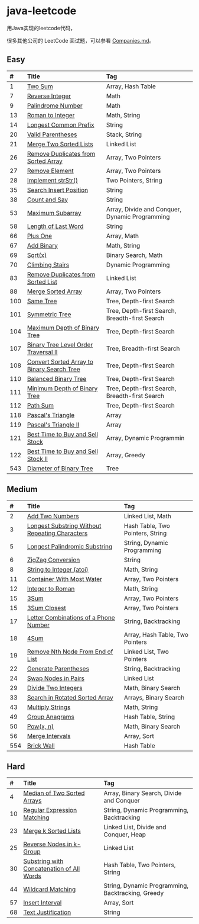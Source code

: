 # java-leetcode

用Java实现的leetcode代码，


很多其他公司的 LeetCode 面试题，可以参看 [Companies.md][companies]。  


## Easy

| #    | Title                                    | Tag                                      |
| :--- | :--------------------------------------- | :--------------------------------------- |
| 1    | [Two Sum][001]                           | Array, Hash Table                        |
| 7    | [Reverse Integer][007]                   | Math                                     |
| 9    | [Palindrome Number][009]                 | Math                                     |
| 13   | [Roman to Integer][013]                  | Math, String                             |
| 14   | [Longest Common Prefix][014]             | String                                   |
| 20   | [Valid Parentheses][020]                 | Stack, String                            |
| 21   | [Merge Two Sorted Lists][021]            | Linked List                              |
| 26   | [Remove Duplicates from Sorted Array][026] | Array, Two Pointers                      |
| 27   | [Remove Element][027]                    | Array, Two Pointers                      |
| 28   | [Implement strStr()][028]                | Two Pointers, String                     |
| 35   | [Search Insert Position][035]            | String                                   |
| 38   | [Count and Say][038]                     | String                                   |
| 53   | [Maximum Subarray][053]                  | Array, Divide and Conquer, Dynamic Programming |
| 58   | [Length of Last Word][058]               | String                                   |
| 66   | [Plus One][066]                          | Array, Math                              |
| 67   | [Add Binary][067]                        | Math, String                             |
| 69   | [Sqrt(x)][069]                           | Binary Search, Math                      |
| 70   | [Climbing Stairs][070]                   | Dynamic Programming                      |
| 83   | [Remove Duplicates from Sorted List][083] | Linked List                              |
| 88   | [Merge Sorted Array][088]                | Array, Two Pointers                      |
| 100  | [Same Tree][100]                         | Tree, Depth-first Search                 |
| 101  | [Symmetric Tree][101]                    | Tree, Depth-first Search, Breadth-first Search |
| 104  | [Maximum Depth of Binary Tree][104]      | Tree, Depth-first Search                 |
| 107  | [Binary Tree Level Order Traversal II][107] | Tree, Breadth-first Search               |
| 108  | [Convert Sorted Array to Binary Search Tree][108] | Tree, Depth-first Search                 |
| 110  | [Balanced Binary Tree][110]              | Tree, Depth-first Search                 |
| 111  | [Minimum Depth of Binary Tree][111]      | Tree, Depth-first Search, Breadth-first Search |
| 112  | [Path Sum][112]                          | Tree, Depth-first Search                 |
| 118  | [Pascal's Triangle][118]                 | Array                                    |
| 119  | [Pascal's Triangle II][119]              | Array                                    |
| 121  | [Best Time to Buy and Sell Stock][121]   | Array, Dynamic Programmin                |
| 122  | [Best Time to Buy and Sell Stock II][122] | Array, Greedy                            |
| 543  | [Diameter of Binary Tree][543]           | Tree                                     |


## Medium

| #    | Title                                    | Tag                              |
| :--- | :--------------------------------------- | :------------------------------- |
| 2    | [Add Two Numbers][002]                   | Linked List, Math                |
| 3    | [Longest Substring Without Repeating Characters][003] | Hash Table, Two Pointers, String |
| 5    | [Longest Palindromic Substring][005]     | String, Dynamic Programming      |
| 6    | [ZigZag Conversion][006]                 | String                           |
| 8    | [String to Integer (atoi)][008]          | Math, String                     |
| 11   | [Container With Most Water][011]         | Array, Two Pointers              |
| 12   | [Integer to Roman][012]                  | Math, String                     |
| 15   | [3Sum][015]                              | Array, Two Pointers              |
| 15   | [3Sum Closest][016]                      | Array, Two Pointers              |
| 17   | [Letter Combinations of a Phone Number][017] | String, Backtracking             |
| 18   | [4Sum][018]                              | Array, Hash Table, Two Pointers  |
| 19   | [Remove Nth Node From End of List][019]  | Linked List, Two Pointers        |
| 22   | [Generate Parentheses][022]              | String, Backtracking             |
| 24   | [Swap Nodes in Pairs][024]               | Linked List                      |
| 29   | [Divide Two Integers][029]               | Math, Binary Search              |
| 33   | [Search in Rotated Sorted Array][033]    | Arrays, Binary Search            |
| 43   | [Multiply Strings][043]                  | Math, String                     |
| 49   | [Group Anagrams][049]                    | Hash Table, String               |
| 50   | [Pow(x, n)][050]                         | Math, Binary Search              |
| 56   | [Merge Intervals][056]                   | Array, Sort                      |
| 554  | [Brick Wall][554]                        | Hash Table                       |


## Hard

| #    | Title                                    | Tag                                      |
| :--- | :--------------------------------------- | :--------------------------------------- |
| 4    | [Median of Two Sorted Arrays][004]       | Array, Binary Search, Divide and Conquer |
| 10   | [Regular Expression Matching][010]       | String, Dynamic Programming, Backtracking |
| 23   | [Merge k Sorted Lists][023]              | Linked List, Divide and Conquer, Heap    |
| 25   | [Reverse Nodes in k-Group][025]          | Linked List                              |
| 30   | [Substring with Concatenation of All Words][030] | Hash Table, Two Pointers, String         |
| 44   | [Wildcard Matching][044]                 | String, Dynamic Programming, Backtracking, Greedy |
| 57   | [Insert Interval][057]                   | Array, Sort                              |
| 68   | [Text Justification][068]                | String                                   |




[src]: https://github.com/lxzmxl/awesome-java-leetcode/tree/master/src
[note]: https://github.com/lxzmxl/awesome-java-leetcode/tree/master/note
[companies]: https://github.com/lxzmxl/awesome-java-leetcode/blob/master/Companies.md

[001]: https://github.com/lxzmxl/awesome-java-leetcode/blob/master/note/001/README.md
[007]: https://github.com/lxzmxl/awesome-java-leetcode/blob/master/note/007/README.md
[009]: https://github.com/lxzmxl/awesome-java-leetcode/blob/master/note/009/README.md
[013]: https://github.com/lxzmxl/awesome-java-leetcode/blob/master/note/013/README.md
[014]: https://github.com/lxzmxl/awesome-java-leetcode/blob/master/note/014/README.md
[020]: https://github.com/lxzmxl/awesome-java-leetcode/blob/master/note/020/README.md
[021]: https://github.com/lxzmxl/awesome-java-leetcode/blob/master/note/021/README.md
[026]: https://github.com/lxzmxl/awesome-java-leetcode/blob/master/note/026/README.md
[027]: https://github.com/lxzmxl/awesome-java-leetcode/blob/master/note/027/README.md
[028]: https://github.com/lxzmxl/awesome-java-leetcode/blob/master/note/028/README.md
[035]: https://github.com/lxzmxl/awesome-java-leetcode/blob/master/note/035/README.md
[038]: https://github.com/lxzmxl/awesome-java-leetcode/blob/master/note/038/README.md
[053]: https://github.com/lxzmxl/awesome-java-leetcode/blob/master/note/053/README.md
[058]: https://github.com/lxzmxl/awesome-java-leetcode/blob/master/note/058/README.md
[066]: https://github.com/lxzmxl/awesome-java-leetcode/blob/master/note/066/README.md
[067]: https://github.com/lxzmxl/awesome-java-leetcode/blob/master/note/067/README.md
[069]: https://github.com/lxzmxl/awesome-java-leetcode/blob/master/note/069/README.md
[070]: https://github.com/lxzmxl/awesome-java-leetcode/blob/master/note/070/README.md
[083]: https://github.com/lxzmxl/awesome-java-leetcode/blob/master/note/083/README.md
[088]: https://github.com/lxzmxl/awesome-java-leetcode/blob/master/note/088/README.md
[100]: https://github.com/lxzmxl/awesome-java-leetcode/blob/master/note/100/README.md
[101]: https://github.com/lxzmxl/awesome-java-leetcode/blob/master/note/101/README.md
[104]: https://github.com/lxzmxl/awesome-java-leetcode/blob/master/note/104/README.md
[107]: https://github.com/lxzmxl/awesome-java-leetcode/blob/master/note/107/README.md
[108]: https://github.com/lxzmxl/awesome-java-leetcode/blob/master/note/108/README.md
[110]: https://github.com/lxzmxl/awesome-java-leetcode/blob/master/note/110/README.md
[111]: https://github.com/lxzmxl/awesome-java-leetcode/blob/master/note/111/README.md
[112]: https://github.com/lxzmxl/awesome-java-leetcode/blob/master/note/112/README.md
[118]: https://github.com/lxzmxl/awesome-java-leetcode/blob/master/note/118/README.md
[119]: https://github.com/lxzmxl/awesome-java-leetcode/blob/master/note/119/README.md
[121]: https://github.com/lxzmxl/awesome-java-leetcode/blob/master/note/121/README.md
[122]: https://github.com/lxzmxl/awesome-java-leetcode/blob/master/note/122/README.md
[543]: https://github.com/lxzmxl/awesome-java-leetcode/blob/master/note/543/README.md

[002]: https://github.com/lxzmxl/awesome-java-leetcode/blob/master/note/002/README.md
[003]: https://github.com/lxzmxl/awesome-java-leetcode/blob/master/note/003/README.md
[005]: https://github.com/lxzmxl/awesome-java-leetcode/blob/master/note/005/README.md
[006]: https://github.com/lxzmxl/awesome-java-leetcode/blob/master/note/006/README.md
[008]: https://github.com/lxzmxl/awesome-java-leetcode/blob/master/note/008/README.md
[011]: https://github.com/lxzmxl/awesome-java-leetcode/blob/master/note/011/README.md
[012]: https://github.com/lxzmxl/awesome-java-leetcode/blob/master/note/012/README.md
[015]: https://github.com/lxzmxl/awesome-java-leetcode/blob/master/note/015/README.md
[016]: https://github.com/lxzmxl/awesome-java-leetcode/blob/master/note/016/README.md
[017]: https://github.com/lxzmxl/awesome-java-leetcode/blob/master/note/017/README.md
[018]: https://github.com/lxzmxl/awesome-java-leetcode/blob/master/note/018/README.md
[019]: https://github.com/lxzmxl/awesome-java-leetcode/blob/master/note/019/README.md
[022]: https://github.com/lxzmxl/awesome-java-leetcode/blob/master/note/022/README.md
[024]: https://github.com/lxzmxl/awesome-java-leetcode/blob/master/note/024/README.md
[029]: https://github.com/lxzmxl/awesome-java-leetcode/blob/master/note/029/README.md
[033]: https://github.com/lxzmxl/awesome-java-leetcode/blob/master/note/033/README.md
[043]: https://github.com/lxzmxl/awesome-java-leetcode/blob/master/note/043/README.md
[049]: https://github.com/lxzmxl/awesome-java-leetcode/blob/master/note/049/README.md
[050]: https://github.com/lxzmxl/awesome-java-leetcode/blob/master/note/050/README.md
[056]: https://github.com/lxzmxl/awesome-java-leetcode/blob/master/note/056/README.md
[554]: https://github.com/lxzmxl/awesome-java-leetcode/blob/master/note/554/README.md

[004]: https://github.com/lxzmxl/awesome-java-leetcode/blob/master/note/004/README.md
[010]: https://github.com/lxzmxl/awesome-java-leetcode/blob/master/note/010/README.md
[023]: https://github.com/lxzmxl/awesome-java-leetcode/blob/master/note/023/README.md
[025]: https://github.com/lxzmxl/awesome-java-leetcode/blob/master/note/025/README.md
[030]: https://github.com/lxzmxl/awesome-java-leetcode/blob/master/note/030/README.md
[044]: https://github.com/lxzmxl/awesome-java-leetcode/blob/master/note/044/README.md
[057]: https://github.com/lxzmxl/awesome-java-leetcode/blob/master/note/057/README.md
[068]: https://github.com/lxzmxl/awesome-java-leetcode/blob/master/note/068/README.md
